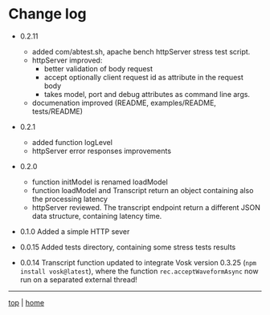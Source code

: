 # Change log

- 0.2.11
  - added com/abtest.sh, apache bench httpServer stress test script.
  - httpServer improved: 
    - better validation of body request 
    - accept optionally client request id as attribute in the request body   
    - takes model, port and debug attributes as command line args.
  - documenation improved (README, examples/README, tests/README) 

- 0.2.1
  - added function logLevel
  - httpServer error responses improvements

- 0.2.0
  - function initModel is renamed loadModel
  - function loadModel and Transcript  return an object containing also the processing latency
  - httpServer reviewed. The transcript endpoint return a different JSON data structure, containing latency time.

- 0.1.0 
  Added a simple HTTP sever

- 0.0.15 
  Added tests directory, containing some stress tests results

- 0.0.14 
  Transcript function updated to integrate Vosk version 0.3.25 (`npm install vosk@latest`), 
  where the function `rec.acceptWaveformAsync` now run on a separated external thread!

---

[top](#) | [home](README.md)

